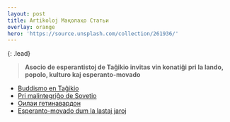 ```yaml
---
layout: post
title: Artikoloj Мақолаҳо Статьи
overlay: orange
hero: 'https://source.unsplash.com/collection/261936/'
---
```


{: .lead}


> **Asocio de esperantistoj de Taĝikio  invitas vin konatiĝi pri la lando, popolo, kulturo kaj esperanto-movado**
 

 - [Buddismo en Taĝikio](buddismo.htm)
 - [Pri malintegriĝo de Sovetio](gxamsxid.htm)
 - [Оилаи гетинавардон](getinavardon/sans.htm)
 - [Esperanto-movado dum la lastaj jaroj](esplastjaro.htm)
